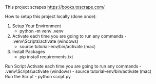 This project scrapes https://books.toscrape.com/

How to setup this project locally (done once):
1. Setup Your Environment
	- python -m venv .venv
2. Activate each time you are going to run any commands
            - .venv\Scripts\activate (windows)
     - source tutorial-env/bin/activate (mac)
3. Install Packages
      - pip install requirements.txt

Run Script
Activate each time you are going to run any commands
            - .venv\Scripts\activate (windows)
     - source tutorial-env/bin/activate (mac)
Run the Script - python script.py
